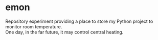 # emon
Repository experiment
providing a place to store my Python project to monitor room temperature.  
One day, in the far future, it may control central heating.